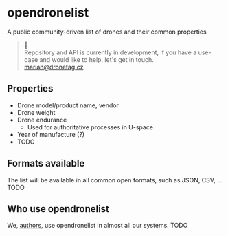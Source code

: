 # opendronelist

A public community-driven list of drones and their common properties

> 💬  
> Repository and API is currently in development, if you have a use-case and would like to help, let's get in touch.  
> marian@dronetag.cz

## Properties

* Drone model/product name, vendor
* Drone weight
* Drone endurance
  * Used for authoritative processes in U-space
* Year of manufacture (?)
* TODO

## Formats available

The list will be available in all common open formats, such as JSON, CSV, ... TODO

## Who use opendronelist

We, [authors](https://dronetag.cz), use opendronelist in almost all our systems. TODO
